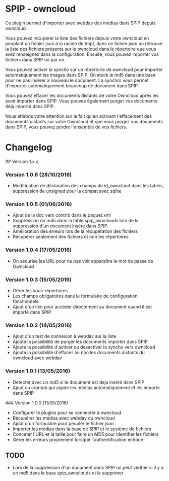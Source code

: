 SPIP - owncloud
=======

Ce plugin permet d'importer avec webdav des médias dans SPIP depuis owncloud.

Vous pouvez récupérer la liste des fichiers depuis votre owncloud en peuplant un fichier json à la racine de tmp/, dans ce fichier json on retrouve la liste des fichiers présents sur le owncloud dans le répertoire que vous avez renseignez dans la configuration. Ensuite, vous pouvez importer vos fichiers dans SPIP un par un.

Vous pouvez activer la syncho sur un répertoire de owncloud pour importer automatiquement les images dans SPIP. On stock le md5 dans une base pour ne pas insérer à nouveau le document. La synchro vous permet d'importer automatiquement beaucoup de document dans SPIP. 

Vous pouvez effacer les documents distants de votre Owncloud après les avoir importer dans SPIP. 
Vous pouvez également purger vos documents déjà importé dans SPIP. 

Nous attirons votre attention sur le fait qu'en activant l'effacement des documents distants sur votre Owncloud et que vous purgez vos documents dans SPIP, vous pouvez perdre l'ensemble de vos fichiers.

# Changelog

## Version 1.x.x

### Version 1.0.6 (28/10/2016)

- Modification de déclaration des champs de id_owncloud dans les tables, suppression de unsigned pour la compat avec sqlite

### Version 1.0.5 (01/06/2016)

- Ajout de la doc vers contrib dans le paquet.xml
- Suppression du md5 dans la table spip_ownclouds lors de la suppression 
  d'un document inséré dans SPIP.
- Amélioration des erreurs lors de la récupération des fichiers
- Récupérer seulement des fichiers et non les répertoires

### Version 1.0.4 (17/05/2016)

- On sécurise les URL pour ne pas voir apparaître le mot de passe de Owncloud

### Version 1.0.3 (15/05/2016)

- Gérer les sous-répertoires
- Les champs obligatoires dans le formulaire de configuration fonctionnels
- Ajout d'un lien pour accéder directement au document quand il est importé dans SPIP.

### Version 1.0.2 (14/05/2016)

- Ajout d'un test de connexion à webdav sur la liste
- Ajoute la possibilité de purger les documents importer dans SPIP
- Ajoute la possibilité d'activer ou desactiver la syncho vers owncloud
- Ajoute la possibilité d'effacer ou non les documents distants du owncloud avec webdav

### Version 1.0.1 (13/05/2016)

- Detecter avec un md5 si le document est deja inséré dans SPIP
- Ajout un crontab qui aspire les médias automatiquement et les importe dans SPIP

### Version 1.0.0 (11/05/2016)

- Configurer le plugins pour se connecter à owncloud
- Récupérer les médias avec webdav du owncloud
- Ajout d'un formulaire pour peupler le fichier json
- Importer les médias dans la base de SPIP et le système de fichiers
- Concater l'URL et la taille pour faire un MD5 pour identifier les fichiers
- Gérer les erreurs proprement lorsque l'authentification échoue

## TODO

- Lors de la suppression d'un document dans SPIP on peut vérifier si il y a un md5 dans la base spip_ownclouds et le supprimer